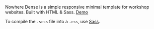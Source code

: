 Nowhere Dense is a simple responsive minimal template for workshop websites.
Built with HTML & Sass. [Demo](https://htmlpreview.github.io/?https://github.com/remimorvan/nowhere-dense/blob/main/index.html)

To compile the `.scss` file into a `.css`, use [Sass](https://sass-lang.com/).